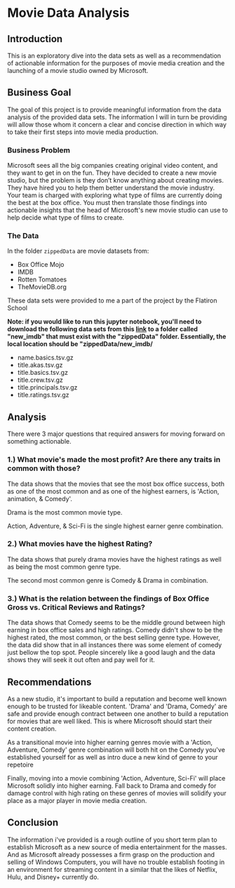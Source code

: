 # Movie Data Analysis

## Introduction

This is an exploratory dive into the data sets as well as a recommendation of actionable information for the purposes of movie media creation and the launching of a movie studio owned by Microsoft. 

## Business Goal

The goal of this project is to provide meaningful information from the data analysis of the provided data sets. The information I will in turn be providing will allow those whom it concern a clear and concise direction in which way to take their first steps into movie media production.

### Business Problem

Microsoft sees all the big companies creating original video content, and they want to get in on the fun. They have decided to create a new movie studio, but the problem is they don’t know anything about creating movies. They have hired you to help them better understand the movie industry.
Your team is charged with exploring what type of films are currently doing the best at the box office. You must then translate those findings into actionable insights that the head of Microsoft's new movie studio can use to help decide what type of films to create.

### The Data

In the folder `zippedData` are movie datasets from:

* Box Office Mojo
* IMDB
* Rotten Tomatoes
* TheMovieDB.org

These data sets were provided to me a part of the project by the Flatiron School

**Note: if you would like to run this jupyter notebook, you'll need to download the following data sets from this [link](https://datasets.imdbws.com/) to a folder called "new_imdb" that must exist with the "zippedData" folder. Essentially, the local location should be "zippedData/new_imdb/<file>**

* name.basics.tsv.gz
* title.akas.tsv.gz
* title.basics.tsv.gz
* title.crew.tsv.gz
* title.principals.tsv.gz
* title.ratings.tsv.gz

## Analysis

There were 3 major questions that required answers for moving forward on something actionable.

### 1.) What movie's made the most profit? Are there any traits in common with those?

The data shows that the movies that see the most box office success, both as
one of the most common and as one of the highest earners, is 'Action, animation, & Comedy'.

Drama is the most common movie type.

Action, Adventure, & Sci-Fi is the single highest earner genre combination.

### 2.) What movies have the highest Rating?

The data shows that purely drama movies have the highest ratings as well as being the most common genre type.

The second most common genre is Comedy & Drama in combination.

### 3.) What is the relation between the findings of Box Office Gross vs. Critical Reviews and Ratings?

The data shows that Comedy seems to be the middle ground between high earning in box office sales and high ratings. Comedy didn't show to be the highest rated, the most common, or the best selling genre type. However, the data did show that in all instances there was some element of comedy just bellow the top spot. People sincerely like a good laugh and the data shows they will seek it out often and pay well for it.

## Recommendations

As a new studio, it's important to build a reputation and become well known enough to be trusted for likeable content. 'Drama' and  'Drama, Comedy' are safe and provide enough contract between one another to build a reputation for movies that are well liked. This is where Microsoft should start their content creation.

As a transitional movie into higher earning genres movie with a 'Action, Adventure, Comedy' genre combination will both hit on the Comedy you've established yourself for as well as intro duce a new kind of genre to your repetoire

Finally, moving into a movie combining 'Action, Adventure, Sci-Fi' will place Microsoft solidly into higher earning. Fall back to Drama and comedy for damage control with high rating on these genres of movies will solidify your place as a major player in movie media creation.

## Conclusion 

The information i've provided is a rough outline of you short term plan to establish Microsoft as a new source of media entertainment for the masses. And as Microsoft already possesses a firm grasp on the production and selling of Windows Computers, you will have no trouble establish footing in an environment for streaming content in a similar that the likes of Netflix, Hulu, and Disney+ currently do.